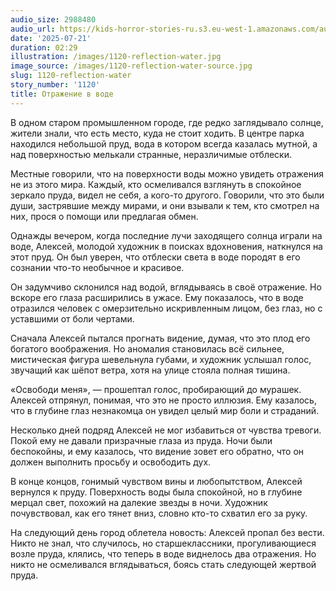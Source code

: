 ```yaml
---
audio_size: 2988480
audio_url: https://kids-horror-stories-ru.s3.eu-west-1.amazonaws.com/audio/1120-reflection-water.mp3
date: '2025-07-21'
duration: 02:29
illustration: /images/1120-reflection-water.jpg
image_source: /images/1120-reflection-water-source.jpg
slug: 1120-reflection-water
story_number: '1120'
title: Отражение в воде
---
```


В одном старом промышленном городе, где редко заглядывало солнце, жители знали, что есть место, куда не стоит ходить. В центре парка находился небольшой пруд, вода в котором всегда казалась мутной, а над поверхностью мелькали странные, неразличимые отблески.

Местные говорили, что на поверхности воды можно увидеть отражения не из этого мира. Каждый, кто осмеливался взглянуть в спокойное зеркало пруда, видел не себя, а кого-то другого. Говорили, что это были души, застрявшие между мирами, и они взывали к тем, кто смотрел на них, прося о помощи или предлагая обмен.

Однажды вечером, когда последние лучи заходящего солнца играли на воде, Алексей, молодой художник в поисках вдохновения, наткнулся на этот пруд. Он был уверен, что отблески света в воде породят в его сознании что-то необычное и красивое.

Он задумчиво склонился над водой, вглядываясь в своё отражение. Но вскоре его глаза расширились в ужасе. Ему показалось, что в воде отразился человек с омерзительно искривленным лицом, без глаз, но с уставшими от боли чертами.

Сначала Алексей пытался прогнать видение, думая, что это плод его богатого воображения. Но аномалия становилась всё сильнее, мистическая фигура шевельнула губами, и художник услышал голос, звучащий как шёпот ветра, хотя на улице стояла полная тишина.

«Освободи меня», — прошептал голос, пробирающий до мурашек. Алексей отпрянул, понимая, что это не просто иллюзия. Ему казалось, что в глубине глаз незнакомца он увидел целый мир боли и страданий.

Несколько дней подряд Алексей не мог избавиться от чувства тревоги. Покой ему не давали призрачные глаза из пруда. Ночи были беспокойны, и ему казалось, что видение зовет его обратно, что он должен выполнить просьбу и освободить дух.

В конце концов, гонимый чувством вины и любопытством, Алексей вернулся к пруду. Поверхность воды была спокойной, но в глубине мерцал свет, похожий на далекие звезды в ночи. Художник почувствовал, как его тянет вниз, словно кто-то схватил его за руку.

На следующий день город облетела новость: Алексей пропал без вести. Никто не знал, что случилось, но старшеклассники, прогуливающиеся возле пруда, клялись, что теперь в воде виднелось два отражения. Но никто не осмеливался вглядываться, боясь стать следующей жертвой пруда.